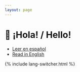 ```yaml
---
layout: page
---
```


# 👋 ¡Hola! / Hello!

- [Leer en español](/es)  
- [Read in English](/en)

{% include lang-switcher.html %}
